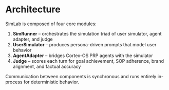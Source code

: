 # Architecture

SimLab is composed of four core modules:

1. **SimRunner** – orchestrates the simulation triad of user simulator, agent adapter, and judge
2. **UserSimulator** – produces persona-driven prompts that model user behavior
3. **AgentAdapter** – bridges Cortex-OS PRP agents with the simulator
4. **Judge** – scores each turn for goal achievement, SOP adherence, brand alignment, and factual accuracy

Communication between components is synchronous and runs entirely in-process for deterministic behavior.

